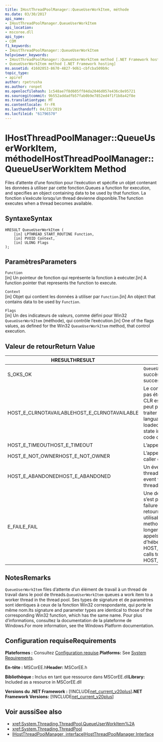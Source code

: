 ```yaml
---
title: IHostThreadPoolManager::QueueUserWorkItem, méthode
ms.date: 03/30/2017
api_name:
- IHostThreadPoolManager.QueueUserWorkItem
api_location:
- mscoree.dll
api_type:
- COM
f1_keywords:
- IHostThreadPoolManager::QueueUserWorkItem
helpviewer_keywords:
- IHostThreadPoolManager::QueueUserWorkItem method [.NET Framework hosting]
- QueueUserWorkItem method [.NET Framework hosting]
ms.assetid: 41602053-8670-4827-9d61-cbfcba509b9c
topic_type:
- apiref
author: rpetrusha
ms.author: ronpet
ms.openlocfilehash: 1c548ae7f8d605ff84da2046d057e436c8e95721
ms.sourcegitcommit: 9b552addadfb57fab0b9e7852ed4f1f1b8a42f8e
ms.translationtype: MT
ms.contentlocale: fr-FR
ms.lasthandoff: 04/23/2019
ms.locfileid: "61796570"
---
```

# <a name="ihostthreadpoolmanagerqueueuserworkitem-method"></a><span data-ttu-id="8b42b-102">IHostThreadPoolManager::QueueUserWorkItem, méthode</span><span class="sxs-lookup"><span data-stu-id="8b42b-102">IHostThreadPoolManager::QueueUserWorkItem Method</span></span>
<span data-ttu-id="8b42b-103">Files d’attente d’une fonction pour l’exécution et spécifie un objet contenant les données à utiliser par cette fonction.</span><span class="sxs-lookup"><span data-stu-id="8b42b-103">Queues a function for execution, and specifies an object containing data to be used by that function.</span></span> <span data-ttu-id="8b42b-104">La fonction s’exécute lorsqu’un thread devienne disponible.</span><span class="sxs-lookup"><span data-stu-id="8b42b-104">The function executes when a thread becomes available.</span></span>  
  
## <a name="syntax"></a><span data-ttu-id="8b42b-105">Syntaxe</span><span class="sxs-lookup"><span data-stu-id="8b42b-105">Syntax</span></span>  
  
```  
HRESULT QueueUserWorkItem (  
    [in] LPTHREAD_START_ROUTINE Function,  
    [in] PVOID Context,  
    [in] ULONG Flags  
);  
```  
  
## <a name="parameters"></a><span data-ttu-id="8b42b-106">Paramètres</span><span class="sxs-lookup"><span data-stu-id="8b42b-106">Parameters</span></span>  
 `Function`  
 <span data-ttu-id="8b42b-107">[in] Un pointeur de fonction qui représente la fonction à exécuter.</span><span class="sxs-lookup"><span data-stu-id="8b42b-107">[in] A function pointer that represents the function to execute.</span></span>  
  
 `Context`  
 <span data-ttu-id="8b42b-108">[in] Objet qui contient les données à utiliser par `Function`.</span><span class="sxs-lookup"><span data-stu-id="8b42b-108">[in] An object that contains data to be used by `Function`.</span></span>  
  
 `Flags`  
 <span data-ttu-id="8b42b-109">[in] Un des indicateurs de valeurs, comme défini pour Win32 `QueueUserWorkItem` (méthode), qui contrôle l’exécution.</span><span class="sxs-lookup"><span data-stu-id="8b42b-109">[in] One of the flags values, as defined for the Win32 `QueueUserWorkItem` method, that control execution.</span></span>  
  
## <a name="return-value"></a><span data-ttu-id="8b42b-110">Valeur de retour</span><span class="sxs-lookup"><span data-stu-id="8b42b-110">Return Value</span></span>  
  
|<span data-ttu-id="8b42b-111">HRESULT</span><span class="sxs-lookup"><span data-stu-id="8b42b-111">HRESULT</span></span>|<span data-ttu-id="8b42b-112">Description</span><span class="sxs-lookup"><span data-stu-id="8b42b-112">Description</span></span>|  
|-------------|-----------------|  
|<span data-ttu-id="8b42b-113">S_OK</span><span class="sxs-lookup"><span data-stu-id="8b42b-113">S_OK</span></span>|<span data-ttu-id="8b42b-114">`QueueUserWorkItem` retourné avec succès.</span><span class="sxs-lookup"><span data-stu-id="8b42b-114">`QueueUserWorkItem` returned successfully.</span></span>|  
|<span data-ttu-id="8b42b-115">HOST_E_CLRNOTAVAILABLE</span><span class="sxs-lookup"><span data-stu-id="8b42b-115">HOST_E_CLRNOTAVAILABLE</span></span>|<span data-ttu-id="8b42b-116">Le common language runtime (CLR) n’a pas été chargé dans un processus ou le CLR est dans un état dans lequel il ne peut pas exécuter le code managé ou traiter l’appel avec succès.</span><span class="sxs-lookup"><span data-stu-id="8b42b-116">The common language runtime (CLR) has not been loaded into a process, or the CLR is in a state in which it cannot run managed code or process the call successfully.</span></span>|  
|<span data-ttu-id="8b42b-117">HOST_E_TIMEOUT</span><span class="sxs-lookup"><span data-stu-id="8b42b-117">HOST_E_TIMEOUT</span></span>|<span data-ttu-id="8b42b-118">L’appel a expiré.</span><span class="sxs-lookup"><span data-stu-id="8b42b-118">The call timed out.</span></span>|  
|<span data-ttu-id="8b42b-119">HOST_E_NOT_OWNER</span><span class="sxs-lookup"><span data-stu-id="8b42b-119">HOST_E_NOT_OWNER</span></span>|<span data-ttu-id="8b42b-120">L’appelant ne possède pas le verrou.</span><span class="sxs-lookup"><span data-stu-id="8b42b-120">The caller does not own the lock.</span></span>|  
|<span data-ttu-id="8b42b-121">HOST_E_ABANDONED</span><span class="sxs-lookup"><span data-stu-id="8b42b-121">HOST_E_ABANDONED</span></span>|<span data-ttu-id="8b42b-122">Un événement a été annulé alors qu’un thread bloqué ou Fibre l’attendait.</span><span class="sxs-lookup"><span data-stu-id="8b42b-122">An event was canceled while a blocked thread or fiber was waiting on it.</span></span>|  
|<span data-ttu-id="8b42b-123">E_FAIL</span><span class="sxs-lookup"><span data-stu-id="8b42b-123">E_FAIL</span></span>|<span data-ttu-id="8b42b-124">Une défaillance catastrophique inconnue s’est produite.</span><span class="sxs-lookup"><span data-stu-id="8b42b-124">An unknown catastrophic failure occurred.</span></span> <span data-ttu-id="8b42b-125">Lorsqu’une méthode retourne E_FAIL, le CLR n’est plus utilisable au sein du processus.</span><span class="sxs-lookup"><span data-stu-id="8b42b-125">When a method returns E_FAIL, the CLR is no longer usable within the process.</span></span> <span data-ttu-id="8b42b-126">Les appels suivants aux méthodes d’hébergement retournent HOST_E_CLRNOTAVAILABLE.</span><span class="sxs-lookup"><span data-stu-id="8b42b-126">Subsequent calls to hosting methods return HOST_E_CLRNOTAVAILABLE.</span></span>|  
  
## <a name="remarks"></a><span data-ttu-id="8b42b-127">Notes</span><span class="sxs-lookup"><span data-stu-id="8b42b-127">Remarks</span></span>  
 <span data-ttu-id="8b42b-128">`QueueUserWorkItem` files d’attente d’un élément de travail à un thread de travail dans le pool de threads.</span><span class="sxs-lookup"><span data-stu-id="8b42b-128">`QueueUserWorkItem` queues a work item to a worker thread in the thread pool.</span></span> <span data-ttu-id="8b42b-129">Ses types de signature et de paramètres sont identiques à ceux de la fonction Win32 correspondante, qui porte le même nom.</span><span class="sxs-lookup"><span data-stu-id="8b42b-129">Its signature and parameter types are identical to those of the corresponding Win32 function, which has the same name.</span></span> <span data-ttu-id="8b42b-130">Pour plus d’informations, consultez la documentation de la plateforme de Windows.</span><span class="sxs-lookup"><span data-stu-id="8b42b-130">For more information, see the Windows Platform documentation.</span></span>  
  
## <a name="requirements"></a><span data-ttu-id="8b42b-131">Configuration requise</span><span class="sxs-lookup"><span data-stu-id="8b42b-131">Requirements</span></span>  
 <span data-ttu-id="8b42b-132">**Plateformes :** Consultez [Configuration requise](../../../../docs/framework/get-started/system-requirements.md).</span><span class="sxs-lookup"><span data-stu-id="8b42b-132">**Platforms:** See [System Requirements](../../../../docs/framework/get-started/system-requirements.md).</span></span>  
  
 <span data-ttu-id="8b42b-133">**En-tête :** MSCorEE.h</span><span class="sxs-lookup"><span data-stu-id="8b42b-133">**Header:** MSCorEE.h</span></span>  
  
 <span data-ttu-id="8b42b-134">**Bibliothèque :** Inclus en tant que ressource dans MSCorEE.dll</span><span class="sxs-lookup"><span data-stu-id="8b42b-134">**Library:** Included as a resource in MSCorEE.dll</span></span>  
  
 <span data-ttu-id="8b42b-135">**Versions du .NET Framework :** [!INCLUDE[net_current_v20plus](../../../../includes/net-current-v20plus-md.md)]</span><span class="sxs-lookup"><span data-stu-id="8b42b-135">**.NET Framework Versions:** [!INCLUDE[net_current_v20plus](../../../../includes/net-current-v20plus-md.md)]</span></span>  
  
## <a name="see-also"></a><span data-ttu-id="8b42b-136">Voir aussi</span><span class="sxs-lookup"><span data-stu-id="8b42b-136">See also</span></span>

- <xref:System.Threading.ThreadPool.QueueUserWorkItem%2A>
- <xref:System.Threading.ThreadPool>
- [<span data-ttu-id="8b42b-137">IHostThreadPoolManager, interface</span><span class="sxs-lookup"><span data-stu-id="8b42b-137">IHostThreadPoolManager Interface</span></span>](../../../../docs/framework/unmanaged-api/hosting/ihostthreadpoolmanager-interface.md)
